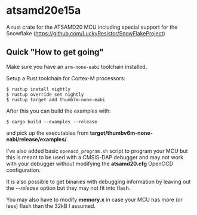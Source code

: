 # atsamd20e15a

A rust crate for the ATSAMD20 MCU including special support for the Snowflake (https://github.com/LuckyResistor/SnowFlakeProject)

## Quick "How to get going"

Make sure you have an `arm-none-eabi` toolchain installed.

Setup a Rust toolchain for Cortex-M processors:

```
$ rustup install nightly
$ rustup override set nightly
$ rustup target add thumb7m-none-eabi
```

After this you can build the examples with:

```
$ cargo build --examples --release
```

and pick up the executables from
**target/thumbv6m-none-eabi/release/examples/**.

I've also added basic `openocd_program.sh` script to program your
MCU but this is meant to be used with a CMSIS-DAP debugger and may
not work with your debugger without modifying the **atsamd20.cfg**
OpenOCD configuration.

It is also possible to get binaries with debugging information by
leaving out the *--release* option but they may not fit into flash.

You may also have to modify **memory.x** in case your MCU has more
(or less) flash than the 32kB I assumed.
